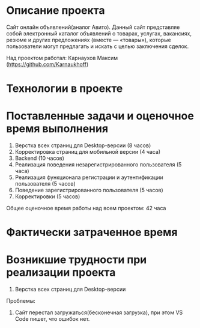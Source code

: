 # Описание проекта
Сайт онлайн объявлений(аналог Авито). 
Данный сайт представляе собой электронный каталог объявлений о товарах, услугах, вакансиях, резюме и других предложениях (вместе — «товары»), которые пользователи могут предлагать и искать с целью заключения сделок.

Над проектом работал: Карнаухов Максим (https://github.com/Karnaukhoff)
# Технологии в проекте

# Поставленные задачи и оценочное время выполнения
1. Верстка всех страниц для Desktop-версии (8 часов)
2. Корректировка страниц для мобильной версии (4 часа)
3. Backend (10 часов)
4. Реализация поведения незарегистрированного пользователя (5 часа)
5. Реализация функционала регистрации и аутентификации пользователя (5 часов)
6. Поведение зарегистрированного пользователя (5 часов)
7. Корректировки (5 часов)

Общее оценочное время работы над всем проектом: 42 часа
# Фактически затраченное время

# Возникшие трудности при реализации проекта
1. Верстка всех страниц для Desktop-версии

Проблемы:
1. Сайт перестал загружаться(бесконечная загрузка), при этом VS Code пишет, что ошибок нет.
